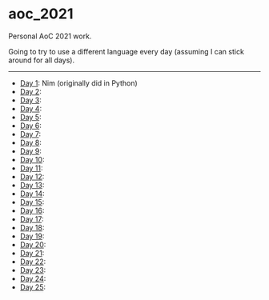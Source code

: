 # aoc_2021

Personal AoC 2021 work.

Going to try to use a different language every day (assuming I can stick around for all days).

---

- [Day 1](./day_01): Nim (originally did in Python)
- [Day 2](./day_02):
- [Day 3](./day_03):
- [Day 4](./day_04):
- [Day 5](./day_05):
- [Day 6](./day_06):
- [Day 7](./day_07):
- [Day 8](./day_08):
- [Day 9](./day_09):
- [Day 10](./day_10):
- [Day 11](./day_11):
- [Day 12](./day_12):
- [Day 13](./day_13):
- [Day 14](./day_14):
- [Day 15](./day_15):
- [Day 16](./day_16):
- [Day 17](./day_17):
- [Day 18](./day_18):
- [Day 19](./day_19):
- [Day 20](./day_20):
- [Day 21](./day_21):
- [Day 22](./day_22):
- [Day 23](./day_23):
- [Day 24](./day_24):
- [Day 25](./day_25):
